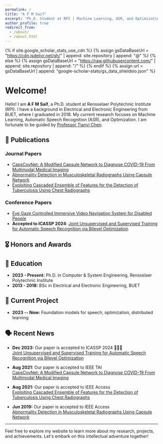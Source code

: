 ```yaml
---
permalink: /
title: "A F M Saif"
excerpt: "Ph.D. Student at RPI | Machine Learning, ASR, and Optimization Enthusiast"
author_profile: true
redirect_from: 
  - /about/
  - /about.html
---
```


{% if site.google_scholar_stats_use_cdn %}
{% assign gsDataBaseUrl = "https://cdn.jsdelivr.net/gh/" | append: site.repository | append: "@" %}
{% else %}
{% assign gsDataBaseUrl = "https://raw.githubusercontent.com/" | append: site.repository | append: "/" %}
{% endif %}
{% assign url = gsDataBaseUrl | append: "google-scholar-stats/gs_data_shieldsio.json" %}

<span class='anchor' id='about-me'></span>

# Welcome!

Hello! I am **A F M Saif**, a Ph.D. student at Rensselaer Polytechnic Institute (RPI). I have a background in Electrical and Electronic Engineering from BUET, where I graduated in 2018. My current research focuses on Machine Learning, Automatic Speech Recognition (ASR), and Optimization. I am fortunate to be guided by [Professor Tianyi Chen](https://chentianyi1991.github.io/index.html).

## 📝 Publications 

### Journal Papers
- [CapsCovNet: A Modified Capsule Network to Diagnose COVID-19 From Multimodal Medical Imaging](https://ieeexplore.ieee.org/abstract/document/9514545)
- [Abnormality Detection in Musculoskeletal Radiographs Using Capsule Network](https://ieeexplore.ieee.org/abstract/document/8736807)
- [Exploiting Cascaded Ensemble of Features for the Detection of Tuberculosis Using Chest Radiographs](https://ieeexplore.ieee.org/abstract/document/9511553)

### Conference Papers
- [Eye Gaze Controlled Immersive Video Navigation System for Disabled People](https://ieeexplore.ieee.org/abstract/document/9042470)
- **Accepted to ICASSP 2024**: [Joint Unsupervised and Supervised Training for Automatic Speech Recognition via Bilevel Optimization](https://arxiv.org/abs/2401.06980)

## 🎖 Honors and Awards

<!-- Add your honors and awards here -->

## 📖 Education

- **2023 - Present:** Ph.D. in Computer & System Engineering, Rensselaer Polytechnic Institute
- **2013 - 2018:** BSc in Electrical and Electronic Engineering, BUET

## 💬 Current Project

- **2023 -- Now:** Foundation models for speech, optimization, distributed learning

## 🗣️ Recent News

- **Dec 2023:** Our paper is accepted to ICASSP 2024 🥳🥳🥳  
  [Joint Unsupervised and Supervised Training for Automatic Speech Recognition via Bilevel Optimization](https://arxiv.org/abs/2401.06980)

- **Aug 2021:** Our paper is accepted to IEEE TAI  
  [CapsCovNet: A Modified Capsule Network to Diagnose COVID-19 From Multimodal Medical Imaging](https://ieeexplore.ieee.org/abstract/document/9514545)
  
- **Aug 2021:** Our paper is accepted to IEEE Access  
  [Exploiting Cascaded Ensemble of Features for the Detection of Tuberculosis Using Chest Radiographs](https://ieeexplore.ieee.org/abstract/document/9511553)


- **Jun 2019:** Our paper is accepted to IEEE Access  
  [Abnormality Detection in Musculoskeletal Radiographs Using Capsule Network](https://ieeexplore.ieee.org/abstract/document/8736807)

---

Feel free to explore my website to learn more about my research, projects, and achievements. Let's embark on this intellectual adventure together!
